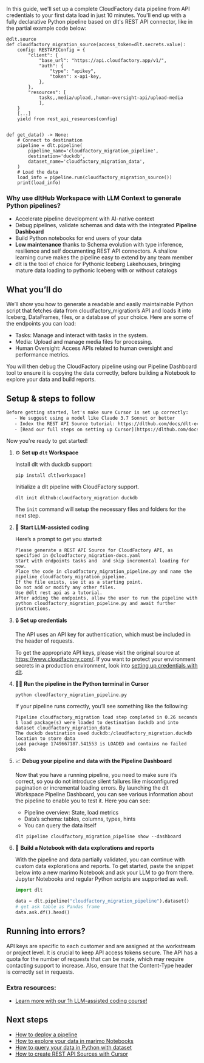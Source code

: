 In this guide, we'll set up a complete CloudFactory data pipeline from API credentials to your first data load in just 10 minutes. You'll end up with a fully declarative Python pipeline based on dlt's REST API connector, like in the partial example code below:

```python-outcome
@dlt.source
def cloudfactory_migration_source(access_token=dlt.secrets.value):
    config: RESTAPIConfig = {
        "client": {
            "base_url": "https://api.cloudfactory.app/v1/",
            "auth": {
                "type": "apikey",
                "token": x-api-key,
            },
        },
        "resources": [
            tasks,,media/upload,,human-oversight-api/upload-media
            ],
    }
    [...]
    yield from rest_api_resources(config)


def get_data() -> None:
    # Connect to destination
    pipeline = dlt.pipeline(
        pipeline_name='cloudfactory_migration_pipeline',
        destination='duckdb',
        dataset_name='cloudfactory_migration_data', 
    )
    # Load the data
    load_info = pipeline.run(cloudfactory_migration_source())
    print(load_info) 
```

### Why use dltHub Workspace with LLM Context to generate Python pipelines?

- Accelerate pipeline development with AI-native context
- Debug pipelines, validate schemas and data with the integrated **Pipeline Dashboard**
- Build Python notebooks for end users of your data
- **Low maintenance** thanks to Schema evolution with type inference, resilience and self documenting REST API connectors. A shallow learning curve makes the pipeline easy to extend by any team member
- dlt is the tool of choice for Pythonic Iceberg Lakehouses, bringing mature data loading to pythonic Iceberg with or without catalogs

## What you’ll do

We’ll show you how to generate a readable and easily maintainable Python script that fetches data from cloudfactory_migration’s API and loads it into Iceberg, DataFrames, files, or a database of your choice. Here are some of the endpoints you can load:

- Tasks: Manage and interact with tasks in the system.
- Media: Upload and manage media files for processing.
- Human Oversight: Access APIs related to human oversight and performance metrics.

You will then debug the CloudFactory pipeline using our Pipeline Dashboard tool to ensure it is copying the data correctly, before building a Notebook to explore your data and build reports.

## Setup & steps to follow

```default
Before getting started, let's make sure Cursor is set up correctly:
   - We suggest using a model like Claude 3.7 Sonnet or better
   - Index the REST API Source tutorial: https://dlthub.com/docs/dlt-ecosystem/verified-sources/rest_api/ and add it to context as **@dlt rest api**
   - [Read our full steps on setting up Cursor](https://dlthub.com/docs/dlt-ecosystem/llm-tooling/cursor-restapi#23-configuring-cursor-with-documentation)
```

Now you're ready to get started!

1. ⚙️ **Set up `dlt` Workspace**
    
    Install dlt with duckdb support:
    ```shell
    pip install dlt[workspace]
    ```

    Initialize a dlt pipeline with CloudFactory support.
    ```shell
    dlt init dlthub:cloudfactory_migration duckdb
    ```

    The `init` command will setup the necessary files and folders for the next step.
    
2. 🤠 **Start LLM-assisted coding**
    
    Here’s a prompt to get you started:
    
    ```prompt
    Please generate a REST API Source for CloudFactory API, as specified in @cloudfactory_migration-docs.yaml 
    Start with endpoints tasks and  and skip incremental loading for now. 
    Place the code in cloudfactory_migration_pipeline.py and name the pipeline cloudfactory_migration_pipeline. 
    If the file exists, use it as a starting point. 
    Do not add or modify any other files. 
    Use @dlt rest api as a tutorial. 
    After adding the endpoints, allow the user to run the pipeline with python cloudfactory_migration_pipeline.py and await further instructions.
    ```

    
3. 🔒 **Set up credentials** 
    
    The API uses an API key for authentication, which must be included in the header of requests.
    
    To get the appropriate API keys, please visit the original source at https://www.cloudfactory.com/.
    If you want to protect your environment secrets in a production environment, look into [setting up credentials with dlt](https://dlthub.com/docs/walkthroughs/add_credentials).
    
4. 🏃‍♀️ **Run the pipeline in the Python terminal in Cursor**
    
    ```shell
    python cloudfactory_migration_pipeline.py
    ```
    
    If your pipeline runs correctly, you’ll see something like the following:
    
    ```shell
    Pipeline cloudfactory_migration load step completed in 0.26 seconds
    1 load package(s) were loaded to destination duckdb and into dataset cloudfactory_migration_data
    The duckdb destination used duckdb:/cloudfactory_migration.duckdb location to store data
    Load package 1749667187.541553 is LOADED and contains no failed jobs
    ```
    
5. 📈 **Debug your pipeline and data with the Pipeline Dashboard**

    Now that you have a running pipeline, you need to make sure it’s correct, so you do not introduce silent failures like misconfigured pagination or incremental loading errors. By launching the dlt Workspace Pipeline Dashboard, you can see various information about the pipeline to enable you to test it. Here you can see:
    - Pipeline overview: State, load metrics
    - Data’s schema: tables, columns, types, hints
    - You can query the data itself
    
    ```shell
    dlt pipeline cloudfactory_migration_pipeline show --dashboard
    ```
    
6. 🐍 **Build a Notebook with data explorations and reports**

    With the pipeline and data partially validated, you can continue with custom data explorations and reports. To get started, paste the snippet below into a new marimo Notebook and ask your LLM to go from there. Jupyter Notebooks and regular Python scripts are supported as well.

    
    ```python
    import dlt

   data = dlt.pipeline("cloudfactory_migration_pipeline").dataset()
   # get ask table as Pandas frame
   data.ask.df().head()
    ```

## Running into errors?

API keys are specific to each customer and are assigned at the workstream or project level. It is crucial to keep API access tokens secure. The API has a quota for the number of requests that can be made, which may require contacting support to increase. Also, ensure that the Content-Type header is correctly set in requests.

### Extra resources:

- [Learn more with our 1h LLM-assisted coding course!](https://www.youtube.com/watch?v=GGid70rnJuM)

## Next steps

- [How to deploy a pipeline](https://dlthub.com/docs/walkthroughs/deploy-a-pipeline)
- [How to explore your data in marimo Notebooks](https://dlthub.com/docs/general-usage/dataset-access/marimo)
- [How to query your data in Python with dataset](https://dlthub.com/docs/general-usage/dataset-access/dataset)
- [How to create REST API Sources with Cursor](https://dlthub.com/docs/dlt-ecosystem/llm-tooling/cursor-restapi)